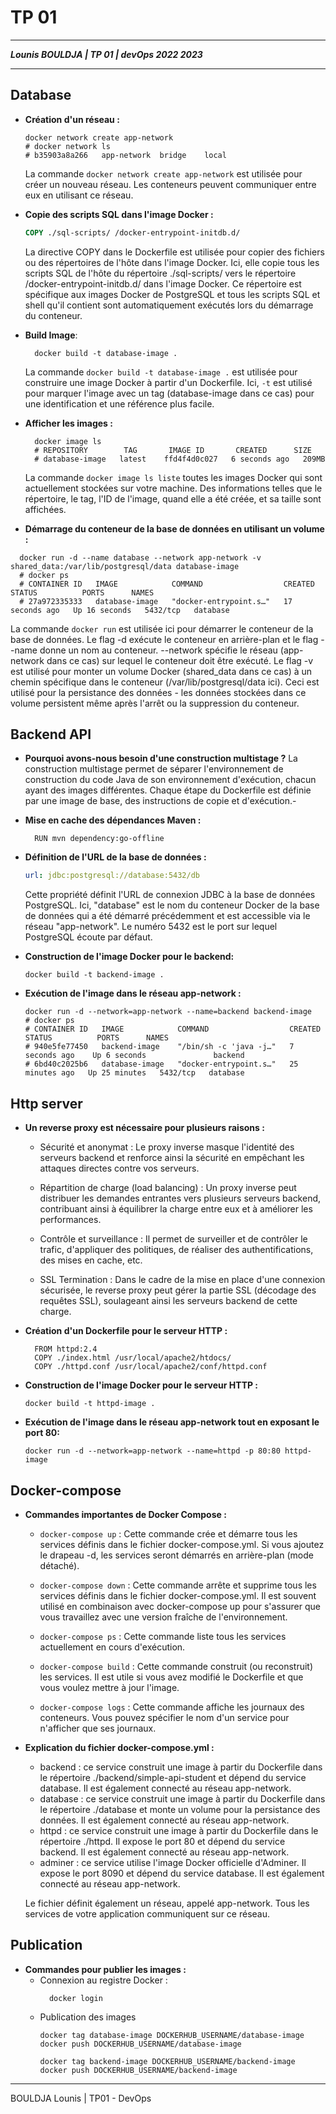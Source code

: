 # TP 01

___
***Lounis BOULDJA    |   TP 01    |     devOps 2022 2023***
___

## Database

- **Création d'un réseau :**
  ```shell
  docker network create app-network
  # docker network ls
  # b35903a8a266   app-network  bridge    local
  ```
  La commande `docker network create app-network` est utilisée pour créer un nouveau réseau. Les conteneurs peuvent communiquer entre eux en utilisant ce réseau.

- **Copie des scripts SQL dans l'image Docker :**
  ```dockerfile
  COPY ./sql-scripts/ /docker-entrypoint-initdb.d/
  ```
  La directive COPY dans le Dockerfile est utilisée pour copier des fichiers ou des répertoires de l'hôte dans l'image Docker. Ici, elle copie tous les scripts SQL de l'hôte du répertoire ./sql-scripts/ vers le répertoire /docker-entrypoint-initdb.d/ dans l'image Docker. Ce répertoire est spécifique aux images Docker de PostgreSQL et tous les scripts SQL et shell qu'il contient sont automatiquement exécutés lors du démarrage du conteneur.

- **Build Image**:
  ```shell
    docker build -t database-image . 
  ```
  La commande `docker build -t database-image .` est utilisée pour construire une image Docker à partir d'un Dockerfile. Ici, `-t` est utilisé pour marquer l'image avec un tag (database-image dans ce cas) pour une identification et une référence plus facile.

- **Afficher les images :** 
  ```shell
    docker image ls
    # REPOSITORY        TAG       IMAGE ID       CREATED      SIZE
    # database-image   latest    ffd4f4d0c027   6 seconds ago   209MB
  ```
  La commande `docker image ls liste` toutes les images Docker qui sont actuellement stockées sur votre machine. Des informations telles que le répertoire, le tag, l'ID de l'image, quand elle a été créée, et sa taille sont affichées.

-  **Démarrage du conteneur de la base de données en utilisant un volume :**
  ```shell
    docker run -d --name database --network app-network -v shared_data:/var/lib/postgresql/data database-image
    # docker ps 
    # CONTAINER ID   IMAGE            COMMAND                  CREATED          STATUS          PORTS      NAMES
    # 27a972335333   database-image   "docker-entrypoint.s…"   17 seconds ago   Up 16 seconds   5432/tcp   database
  ```
  La commande `docker run` est utilisée ici pour démarrer le conteneur de la base de données. Le flag -d exécute le conteneur en arrière-plan et le flag --name donne un nom au conteneur. --network spécifie le réseau (app-network dans ce cas) sur lequel le conteneur doit être exécuté. Le flag -v est utilisé pour monter un volume Docker (shared_data dans ce cas) à un chemin spécifique dans le conteneur (/var/lib/postgresql/data ici). Ceci est utilisé pour la persistance des données - les données stockées dans ce volume persistent même après l'arrêt ou la suppression du conteneur.
  
## Backend API

- **Pourquoi avons-nous besoin d'une construction multistage ?**
  La construction multistage permet de séparer l'environnement de construction du code Java de son environnement d'exécution, chacun ayant des images différentes. Chaque étape du Dockerfile est définie par une image de base, des instructions de copie et d'exécution.- 

- **Mise en cache des dépendances Maven :**
  ```
    RUN mvn dependency:go-offline
  ```
- **Définition de l'URL de la base de données :**
  ```yaml
  url: jdbc:postgresql://database:5432/db
  ```
  Cette propriété définit l'URL de connexion JDBC à la base de données PostgreSQL. Ici, "database" est le nom du conteneur Docker de la base de données qui a été démarré précédemment et est accessible via le réseau "app-network". Le numéro 5432 est le port sur lequel PostgreSQL écoute par défaut.

- **Construction de l'image Docker pour le backend:**
  ```shell
  docker build -t backend-image .
  ```

- **Exécution de l'image dans le réseau app-network :**
  ```shell
  docker run -d --network=app-network --name=backend backend-image
  # docker ps 
  # CONTAINER ID   IMAGE            COMMAND                  CREATED          STATUS          PORTS      NAMES
  # 940e5fe77450   backend-image    "/bin/sh -c 'java -j…"   7 seconds ago    Up 6 seconds               backend
  # 6bd40c2025b6   database-image   "docker-entrypoint.s…"   25 minutes ago   Up 25 minutes   5432/tcp   database
  ```

## Http server

- **Un reverse proxy est nécessaire pour plusieurs raisons :**
  - Sécurité et anonymat : Le proxy inverse masque l'identité des serveurs backend et renforce ainsi la sécurité en empêchant les attaques directes contre vos serveurs.

  - Répartition de charge (load balancing) : Un proxy inverse peut distribuer les demandes entrantes vers plusieurs serveurs backend, contribuant ainsi à équilibrer la charge entre eux et à améliorer les performances.

  - Contrôle et surveillance : Il permet de surveiller et de contrôler le trafic, d'appliquer des politiques, de réaliser des authentifications, des mises en cache, etc.

  - SSL Termination : Dans le cadre de la mise en place d'une connexion sécurisée, le reverse proxy peut gérer la partie SSL (décodage des requêtes SSL), soulageant ainsi les serveurs backend de cette charge.

- **Création d'un Dockerfile pour le serveur HTTP :**
  ```
    FROM httpd:2.4
    COPY ./index.html /usr/local/apache2/htdocs/
    COPY ./httpd.conf /usr/local/apache2/conf/httpd.conf
  ```

- **Construction de l'image Docker pour le serveur HTTP :**
  ```shell
  docker build -t httpd-image .
  ```

- **Exécution de l'image dans le réseau app-network tout en exposant le port 80:**
  ```shell
  docker run -d --network=app-network --name=httpd -p 80:80 httpd-image
  ```

## Docker-compose

- **Commandes importantes de Docker Compose :**
  - `docker-compose up` : Cette commande crée et démarre tous les services définis dans le fichier docker-compose.yml. Si vous ajoutez le drapeau -d, les services seront démarrés en arrière-plan (mode détaché).

  - `docker-compose down` : Cette commande arrête et supprime tous les services définis dans le fichier docker-compose.yml. Il est souvent utilisé en combinaison avec docker-compose up pour s'assurer que vous travaillez avec une version fraîche de l'environnement.

  - `docker-compose ps` : Cette commande liste tous les services actuellement en cours d'exécution.

  - `docker-compose build` : Cette commande construit (ou reconstruit) les services. Il est utile si vous avez modifié le Dockerfile et que vous voulez mettre à jour l'image.

  - `docker-compose logs` : Cette commande affiche les journaux des conteneurs. Vous pouvez spécifier le nom d'un service pour n'afficher que ses journaux.


- **Explication du fichier docker-compose.yml :**
  - backend : ce service construit une image à partir du Dockerfile dans le répertoire ./backend/simple-api-student et dépend du service database. Il est également connecté au réseau app-network.
  - database : ce service construit une image à partir du Dockerfile dans le répertoire ./database et monte un volume pour la persistance des données. Il est également connecté au réseau app-network.
  - httpd : ce service construit une image à partir du Dockerfile dans le répertoire ./httpd. Il expose le port 80 et dépend du service backend. Il est également connecté au réseau app-network.
  - adminer : ce service utilise l'image Docker officielle d'Adminer. Il expose le port 8090 et dépend du service database. Il est également connecté au réseau app-network.

  Le fichier définit également un réseau, appelé app-network. Tous les services de votre application communiquent sur ce réseau.

## Publication
- **Commandes pour publier les images :**
  - Connexion au registre Docker :
    ```shell
      docker login
    ```
  - Publication des images
    ```shell
    docker tag database-image DOCKERHUB_USERNAME/database-image
    docker push DOCKERHUB_USERNAME/database-image
    
    docker tag backend-image DOCKERHUB_USERNAME/backend-image
    docker push DOCKERHUB_USERNAME/backend-image
    ```

---
BOULDJA Lounis     |   TP01 - DevOps